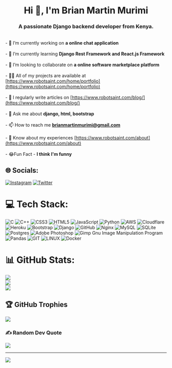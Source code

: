 <h1 align="center">Hi 👋, I'm Brian Martin Murimi</h1>
<h3 align="center">A passionate Django backend developer from Kenya.</h3>

<br>- 🔭 I’m currently working on **a online chat application**<br><br>- 🌱 I’m currently learning **Django Rest Framework and React.js Framework**<br><br>- 👯 I’m looking to collaborate on **a online software marketplace platform**<br><br>- 👨‍💻 All of my projects are available at [https://www.robotsaint.com/home/portfolio](https://www.robotsaint.com/home/portfolio)<br><br>- 📝 I regularly write articles on [https://www.robotsaint.com/blog/](https://www.robotsaint.com/blog/)<br><br>- 💬 Ask me about **django, html, bootstrap**<br><br>- 📫 How to reach me **brianmartinmurimi@gmail.com**<br><br>- 📄 Know about my experiences [https://www.robotsaint.com/about](https://www.robotsaint.com/about)<br>  <br>- 😂Fun Fact - **I think I'm funny**


## 🌐 Socials:
[![Instagram](https://img.shields.io/badge/Instagram-%23E4405F.svg?logo=Instagram&logoColor=white)](https://instagram.com/br1anmart1n) [![Twitter](https://img.shields.io/badge/Twitter-%231DA1F2.svg?logo=Twitter&logoColor=white)](https://twitter.com/Br1anMartin) 

# 💻 Tech Stack:
![C](https://img.shields.io/badge/c-%2300599C.svg?style=for-the-badge&logo=c&logoColor=white) ![C++](https://img.shields.io/badge/c++-%2300599C.svg?style=for-the-badge&logo=c%2B%2B&logoColor=white) ![CSS3](https://img.shields.io/badge/css3-%231572B6.svg?style=for-the-badge&logo=css3&logoColor=white) ![HTML5](https://img.shields.io/badge/html5-%23E34F26.svg?style=for-the-badge&logo=html5&logoColor=white) ![JavaScript](https://img.shields.io/badge/javascript-%23323330.svg?style=for-the-badge&logo=javascript&logoColor=%23F7DF1E) ![Python](https://img.shields.io/badge/python-3670A0?style=for-the-badge&logo=python&logoColor=ffdd54) ![AWS](https://img.shields.io/badge/AWS-%23FF9900.svg?style=for-the-badge&logo=amazon-aws&logoColor=white) ![Cloudflare](https://img.shields.io/badge/Cloudflare-F38020?style=for-the-badge&logo=Cloudflare&logoColor=white) ![Heroku](https://img.shields.io/badge/heroku-%23430098.svg?style=for-the-badge&logo=heroku&logoColor=white) ![Bootstrap](https://img.shields.io/badge/bootstrap-%23563D7C.svg?style=for-the-badge&logo=bootstrap&logoColor=white) ![Django](https://img.shields.io/badge/django-%23092E20.svg?style=for-the-badge&logo=django&logoColor=white) ![GitHub](https://img.shields.io/badge/GitHub-%23121011.svg?style=for-the-badge&logo=github&logoColor=white) ![Nginx](https://img.shields.io/badge/nginx-%23009639.svg?style=for-the-badge&logo=nginx&logoColor=white) ![MySQL](https://img.shields.io/badge/mysql-%2300f.svg?style=for-the-badge&logo=mysql&logoColor=white) ![SQLite](https://img.shields.io/badge/sqlite-%2307405e.svg?style=for-the-badge&logo=sqlite&logoColor=white) ![Postgres](https://img.shields.io/badge/postgres-%23316192.svg?style=for-the-badge&logo=postgresql&logoColor=white) ![Adobe Photoshop](https://img.shields.io/badge/adobephotoshop-%2331A8FF.svg?style=for-the-badge&logo=adobephotoshop&logoColor=white) ![Gimp Gnu Image Manipulation Program](https://img.shields.io/badge/Gimp-657D8B?style=for-the-badge&logo=gimp&logoColor=FFFFFF) ![Pandas](https://img.shields.io/badge/pandas-%23150458.svg?style=for-the-badge&logo=pandas&logoColor=white) ![GIT](https://img.shields.io/badge/Git-fc6d26?style=for-the-badge&logo=git&logoColor=white) ![LINUX](https://img.shields.io/badge/Linux-FCC624?style=for-the-badge&logo=linux&logoColor=black) ![Docker](https://img.shields.io/badge/docker-%230db7ed.svg?style=for-the-badge&logo=docker&logoColor=white)
# 📊 GitHub Stats:
![](https://github-readme-stats.vercel.app/api?username=s41ntm4rt1n&theme=vue&hide_border=false&include_all_commits=false&count_private=false)<br/>
![](https://github-readme-streak-stats.herokuapp.com/?user=s41ntm4rt1n&theme=vue&hide_border=false)<br/>
![](https://github-readme-stats.vercel.app/api/top-langs/?username=s41ntm4rt1n&theme=vue&hide_border=false&include_all_commits=false&count_private=false&layout=compact)

## 🏆 GitHub Trophies
![](https://github-profile-trophy.vercel.app/?username=s41ntm4rt1n&theme=oldie&no-frame=false&no-bg=true&margin-w=4)

### ✍️ Random Dev Quote
![](https://quotes-github-readme.vercel.app/api?type=horizontal&theme=radical)

---
[![](https://visitcount.itsvg.in/api?id=s41ntm4rt1n&icon=3&color=1)](https://visitcount.itsvg.in)

<!-- Proudly created with GPRM ( https://gprm.itsvg.in ) -->
